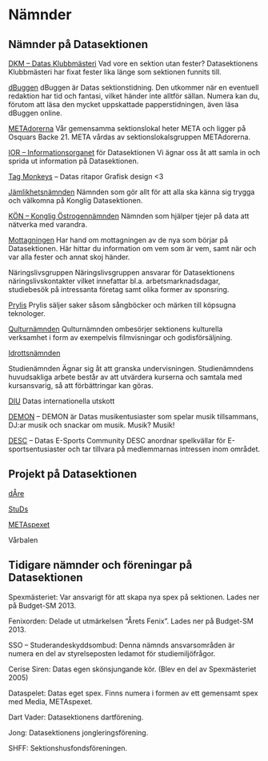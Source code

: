 # Nämnder

## Nämnder på Datasektionen

[DKM – Datas Klubbmästeri](/namnder/dkm) Vad vore en sektion utan fester? Datasektionens Klubbmästeri har fixat fester lika länge som sektionen funnits till.

[dBuggen](http://dbu.gg) dBuggen är Datas sektionstidning. Den utkommer när en eventuell redaktion har tid och fantasi, vilket händer inte alltför sällan. Numera kan du, förutom att läsa den mycket uppskattade papperstidningen, även läsa dBuggen online.

[METAdorerna](/namnder/metadorerna) Vår gemensamma sektionslokal heter META och ligger på Osquars Backe 21. META vårdas av sektionslokalsgruppen METAdorerna.

[IOR – Informationsorganet](/namnder/informationsorganet) för Datasektionen Vi ägnar oss åt att samla in och sprida ut information på Datasektionen.

[Tag Monkeys](/namnder/tag-monkeys) – Datas ritapor Grafisk design <3

[Jämlikhetsnämnden](/namnder/jamlikhetsnamnden)  Nämnden som gör allt för att alla ska känna sig trygga och välkomna på Konglig Datasektionen.

[KÖN – Konglig Östrogennämnden](/namnder/konglig-ostrogennamnden) Nämnden som hjälper tjejer på data att nätverka med varandra.

[Mottagningen](/namnder/mottagningen) Har hand om mottagningen av de nya som börjar på Datasektionen. Här hittar du information om vem som är vem, samt när och var alla fester och annat skoj händer.

Näringslivsgruppen Näringslivsgruppen ansvarar för Datasektionens näringslivskontakter vilket innefattar bl.a. arbetsmarknadsdagar, studiebesök på intressanta företag samt olika former av sponsring.

[Prylis](/namnder/prylis) Prylis säljer saker såsom sångböcker och märken till köpsugna teknologer.

[Qulturnämnden](/namnder/qulturnamnden) Qulturnämnden ombesörjer sektionens kulturella verksamhet i form av exempelvis filmvisningar och godisförsäljning.

[Idrottsnämnden](/namnder/idrottsnamnden)

Studienämnden Ägnar sig åt att granska undervisningen. Studienämndens huvudsakliga arbete består av att utvärdera kurserna och samtala med kursansvarig, så att förbättringar kan göras.

[DIU](/namnder/) Datas internationella utskott

[DEMON](/namnder/demon) – DEMON är Datas musikentusiaster som spelar musik tillsammans, DJ:ar musik och snackar om musik. Musik? Musik!

[DESC](/namnder/desc) – Datas E-Sports Community DESC anordnar spelkvällar för E-sportsentusiaster och tar tillvara på medlemmarnas intressen inom området.

## Projekt på Datasektionen

[dÅre](http://dåre.se)

[StuDs](http://studieresan.se)

[METAspexet](http://metaspexet.se)

Vårbalen

## Tidigare nämnder och föreningar på Datasektionen

Spexmästeriet: Var ansvarigt för att skapa nya spex på sektionen. Lades ner på Budget-SM 2013.

Fenixorden: Delade ut utmärkelsen “Årets Fenix”. Lades ner på Budget-SM 2013.

SSO – Studerandeskyddsombud: Denna nämnds ansvarsområden är numera en del av styrelseposten ledamot för studiemiljöfrågor.

Cerise Siren: Datas egen skönsjungande kör. (Blev en del av Spexmästeriet 2005)

Dataspelet: Datas eget spex. Finns numera i formen av ett gemensamt spex med Media, METAspexet.

Dart Vader: Datasektionens dartförening.

Jong: Datasektionens jongleringsförening.

SHFF: Sektionshusfondsföreningen.
